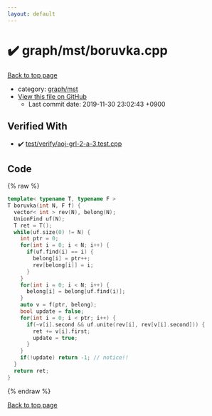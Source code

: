 ```yaml
---
layout: default
---
```


<!-- mathjax config similar to math.stackexchange -->
<script type="text/javascript" async
  src="https://cdnjs.cloudflare.com/ajax/libs/mathjax/2.7.5/MathJax.js?config=TeX-MML-AM_CHTML">
</script>
<script type="text/x-mathjax-config">
  MathJax.Hub.Config({
    TeX: { equationNumbers: { autoNumber: "AMS" }},
    tex2jax: {
      inlineMath: [ ['$','$'] ],
      processEscapes: true
    },
    "HTML-CSS": { matchFontHeight: false },
    displayAlign: "left",
    displayIndent: "2em"
  });
</script>

<script type="text/javascript" src="https://cdnjs.cloudflare.com/ajax/libs/jquery/3.4.1/jquery.min.js"></script>
<script src="https://cdn.jsdelivr.net/npm/jquery-balloon-js@1.1.2/jquery.balloon.min.js" integrity="sha256-ZEYs9VrgAeNuPvs15E39OsyOJaIkXEEt10fzxJ20+2I=" crossorigin="anonymous"></script>
<script type="text/javascript" src="../../../assets/js/copy-button.js"></script>
<link rel="stylesheet" href="../../../assets/css/copy-button.css" />


# :heavy_check_mark: graph/mst/boruvka.cpp
<a href="../../../index.html">Back to top page</a>

* category: <a href="../../../index.html#51f95ed2fd9ed3be34f576d38fbd25a2">graph/mst</a>
* <a href="{{ site.github.repository_url }}/blob/master/graph/mst/boruvka.cpp">View this file on GitHub</a>
    - Last commit date: 2019-11-30 23:02:43 +0900




## Verified With
* :heavy_check_mark: <a href="../../../verify/test/verify/aoj-grl-2-a-3.test.cpp.html">test/verify/aoj-grl-2-a-3.test.cpp</a>


## Code
{% raw %}
```cpp
template< typename T, typename F >
T boruvka(int N, F f) {
  vector< int > rev(N), belong(N);
  UnionFind uf(N);
  T ret = T();
  while(uf.size(0) != N) {
    int ptr = 0;
    for(int i = 0; i < N; i++) {
      if(uf.find(i) == i) {
        belong[i] = ptr++;
        rev[belong[i]] = i;
      }
    }
    for(int i = 0; i < N; i++) {
      belong[i] = belong[uf.find(i)];
    }
    auto v = f(ptr, belong);
    bool update = false;
    for(int i = 0; i < ptr; i++) {
      if(~v[i].second && uf.unite(rev[i], rev[v[i].second])) {
        ret += v[i].first;
        update = true;
      }
    }
    if(!update) return -1; // notice!!
  }
  return ret;
}

```
{% endraw %}

<a href="../../../index.html">Back to top page</a>

